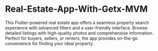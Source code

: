 # Real-Estate-App-With-Getx-MVM
This Flutter-powered real estate app offers a seamless property search experience with advanced filters and a user-friendly interface. Browse detailed listings with high-quality photos and comprehensive information. Perfect for buyers, sellers, or renters, the app provides on-the-go convenience for finding your ideal property.
